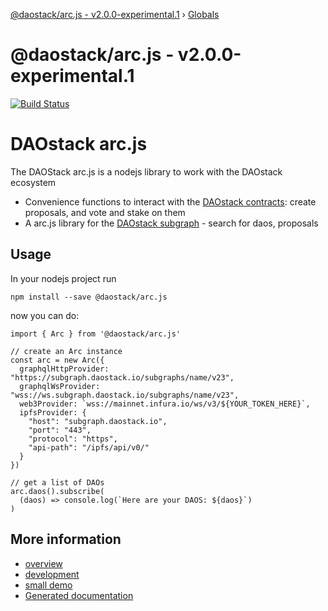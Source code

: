 [@daostack/arc.js - v2.0.0-experimental.1](README.md) › [Globals](globals.md)

# @daostack/arc.js - v2.0.0-experimental.1

[![Build Status](https://travis-ci.com/daostack/arc.js.svg?token=aXt9zApRNkfx8zDMypWx&branch=master)](https://travis-ci.com/daostack/arc.js)

# DAOstack arc.js

The DAOStack arc.js is a nodejs library to work with the DAOstack ecosystem
* Convenience functions to interact with the [DAOstack contracts](https://github.com/daostack/arc): create proposals, and vote and stake on them
* A arc.js library for the [DAOstack subgraph](https://github.com/daostack/subgraph) - search for daos, proposals

## Usage

In your nodejs project run

```
npm install --save @daostack/arc.js
```
now you can do:
```
import { Arc } from '@daostack/arc.js'

// create an Arc instance
const arc = new Arc({
  graphqlHttpProvider: "https://subgraph.daostack.io/subgraphs/name/v23",
  graphqlWsProvider: "wss://ws.subgraph.daostack.io/subgraphs/name/v23",
  web3Provider: `wss://mainnet.infura.io/ws/v3/${YOUR_TOKEN_HERE}`,
  ipfsProvider: {
    "host": "subgraph.daostack.io",
    "port": "443",
    "protocol": "https",
    "api-path": "/ipfs/api/v0/"
  }
})

// get a list of DAOs
arc.daos().subscribe(
  (daos) => console.log(`Here are your DAOS: ${daos}`)
)
```

## More information

* [overview](./documentation/overview.md)
* [development](./documentation/development.md)
* [small demo](./documentation/demo.js)
* [Generated documentation](./docs/globals.md)
